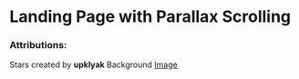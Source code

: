 # Landing Page with Parallax Scrolling

### Attributions:

Stars created by **upklyak**
Background [Image](https://www.freepik.com/free-vector/mountains-cleft-view-from-bottom-night-scenery-landscape-with-high-rocks-full-moon-with-stars-glowing-peaks_13194970.htm#page=1&query=Scene&position=38)
